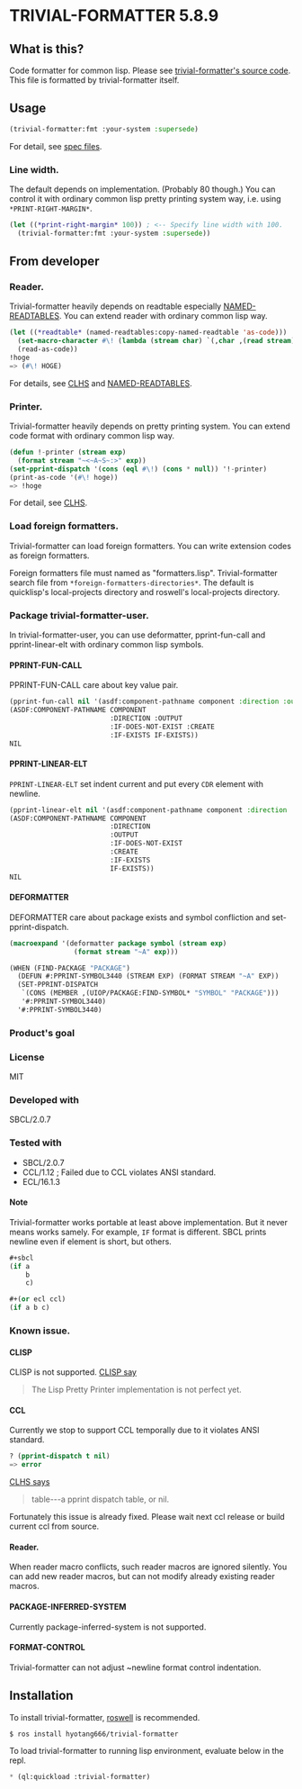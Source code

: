 # TRIVIAL-FORMATTER 5.8.9
## What is this?
Code formatter for common lisp.
Please see [trivial-formatter's source code](src/trivial-formatter.lisp).
This file is formatted by trivial-formatter itself.

## Usage

```lisp
(trivial-formatter:fmt :your-system :supersede)
```

For detail, see [spec files](spec/trivial-formatter.lisp).

### Line width.
The default depends on implementation.
(Probably 80 though.)
You can control it with ordinary common lisp pretty printing system way, i.e. using `*PRINT-RIGHT-MARGIN*`.

```lisp
(let ((*print-right-margin* 100)) ; <-- Specify line width with 100.
  (trivial-formatter:fmt :your-system :supersede))
```

## From developer
### Reader.
Trivial-formatter heavily depends on readtable especially [NAMED-READTABLES](https://github.com/melisgl/named-readtables).
You can extend reader with ordinary common lisp way.

```lisp
(let ((*readtable* (named-readtables:copy-named-readtable 'as-code)))
  (set-macro-character #\! (lambda (stream char) `(,char ,(read stream))))
  (read-as-code))
!hoge
=> (#\! HOGE)
```

For details, see [CLHS](http://www.lispworks.com/documentation/HyperSpec/Body/c_reader.htm)
and [NAMED-READTABLES](https://github.com/melisgl/named-readtables).

### Printer.
Trivial-formatter heavily depends on pretty printing system.
You can extend code format with ordinary common lisp way.

```lisp
(defun !-printer (stream exp)
  (format stream "~<~A~S~:>" exp))
(set-pprint-dispatch '(cons (eql #\!) (cons * null)) '!-printer)
(print-as-code '(#\! hoge))
=> !hoge
```

For detail, see [CLHS](http://www.lispworks.com/documentation/HyperSpec/Body/22_bb.htm).

### Load foreign formatters.
Trivial-formatter can load foreign formatters.
You can write extension codes as foreign formatters.

Foreign formatters file must named as "formatters.lisp".
Trivial-formatter search file from `*foreign-formatters-directories*`.
The default is quicklisp's local-projects directory and roswell's local-projects directory.

### Package trivial-formatter-user.
In trivial-formatter-user, you can use deformatter, pprint-fun-call and pprint-linear-elt with ordinary common lisp symbols.

#### PPRINT-FUN-CALL
PPRINT-FUN-CALL care about key value pair.

```lisp
(pprint-fun-call nil '(asdf:component-pathname component :direction :output :if-does-not-exist :create :if-exists if-exists))
(ASDF:COMPONENT-PATHNAME COMPONENT
                         :DIRECTION :OUTPUT
                         :IF-DOES-NOT-EXIST :CREATE
                         :IF-EXISTS IF-EXISTS))
NIL
```

#### PPRINT-LINEAR-ELT
`PPRINT-LINEAR-ELT` set indent current and put every `CDR` element with newline.

```lisp
(pprint-linear-elt nil '(asdf:component-pathname component :direction :output :if-does-not-exist :create :if-exists if-exists))
(ASDF:COMPONENT-PATHNAME COMPONENT
                         :DIRECTION
                         :OUTPUT
                         :IF-DOES-NOT-EXIST
                         :CREATE
                         :IF-EXISTS
                         IF-EXISTS))
NIL
```

#### DEFORMATTER
DEFORMATTER care about package exists and symbol confliction and set-pprint-dispatch.

```lisp
(macroexpand '(deformatter package symbol (stream exp)
                (format stream "~A" exp)))

(WHEN (FIND-PACKAGE "PACKAGE")
  (DEFUN #:PPRINT-SYMBOL3440 (STREAM EXP) (FORMAT STREAM "~A" EXP))
  (SET-PPRINT-DISPATCH
   `(CONS (MEMBER ,(UIOP/PACKAGE:FIND-SYMBOL* "SYMBOL" "PACKAGE")))
   '#:PPRINT-SYMBOL3440)
  '#:PPRINT-SYMBOL3440)
```

### Product's goal

### License
MIT

### Developed with
SBCL/2.0.7

### Tested with
* SBCL/2.0.7
* CCL/1.12 ; Failed due to CCL violates ANSI standard.
* ECL/16.1.3

#### Note
Trivial-formatter works portable at least above implementation.
But it never means works samely.
For example, `IF` format is different.
SBCL prints newline even if element is short, but others.

```lisp
#+sbcl
(if a
    b
    c)

#+(or ecl ccl)
(if a b c)
```
### Known issue.
#### CLISP
CLISP is not supported.
[CLISP say](https://clisp.sourceforge.io/impnotes.html#clpp)

> The Lisp Pretty Printer implementation is not perfect yet.

#### CCL
Currently we stop to support CCL temporally due to it violates ANSI standard.

```lisp
? (pprint-dispatch t nil)
=> error
```

[CLHS says](http://www.lispworks.com/documentation/HyperSpec/Body/f_ppr_di.htm)

> table---a pprint dispatch table, or nil.

Fortunately this issue is already fixed.
Please wait next ccl release or build current ccl from source.

#### Reader.
When reader macro conflicts, such reader macros are ignored silently.
You can add new reader macros, but can not modify already existing reader macros.

#### PACKAGE-INFERRED-SYSTEM
Currently package-inferred-system is not supported.

#### FORMAT-CONTROL
Trivial-formatter can not adjust ~newline format control indentation.

## Installation
To install trivial-formatter, [roswell](https://github.com/roswell/roswell) is recommended.

```shell
$ ros install hyotang666/trivial-formatter
```

To load trivial-formatter to running lisp environment, evaluate below in the repl.

```lisp
* (ql:quickload :trivial-formatter)
```
